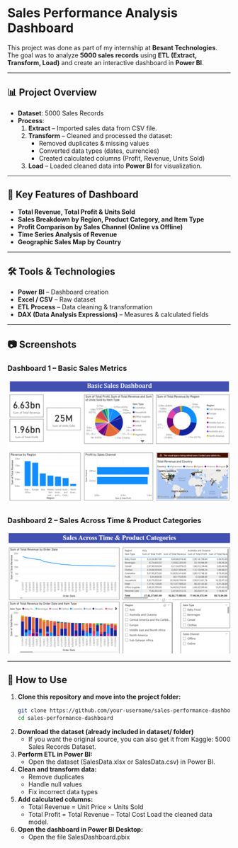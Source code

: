# Sales Performance Analysis Dashboard

This project was done as part of my internship at **Besant Technologies**.  
The goal was to analyze **5000 sales records** using **ETL (Extract, Transform, Load)** and create an interactive dashboard in **Power BI**.

---

## 📊 Project Overview
- **Dataset**: 5000 Sales Records
- **Process**: 
  1. **Extract** – Imported sales data from CSV file.
  2. **Transform** – Cleaned and processed the dataset:
     - Removed duplicates & missing values
     - Converted data types (dates, currencies)
     - Created calculated columns (Profit, Revenue, Units Sold)
  3. **Load** – Loaded cleaned data into **Power BI** for visualization.

---

## 🔑 Key Features of Dashboard
- **Total Revenue, Total Profit & Units Sold**
- **Sales Breakdown by Region, Product Category, and Item Type**
- **Profit Comparison by Sales Channel (Online vs Offline)**
- **Time Series Analysis of Revenue**
- **Geographic Sales Map by Country**

---

## 🛠 Tools & Technologies
- **Power BI** – Dashboard creation
- **Excel / CSV** – Raw dataset
- **ETL Process** – Data cleaning & transformation
- **DAX (Data Analysis Expressions)** – Measures & calculated fields

---

## 📷 Screenshots
### Dashboard 1 – Basic Sales Metrics
![Dashboard 1](screenshots/dashboard1.png)

### Dashboard 2 – Sales Across Time & Product Categories
![Dashboard 2](screenshots/dashboard2.png)

---
## 🚀 How to Use

1. **Clone this repository and move into the project folder:**
   ```bash
   git clone https://github.com/your-username/sales-performance-dashboard.git
   cd sales-performance-dashboard
2. **Download the dataset (already included in dataset/ folder)**
   - If you want the original source, you can also get it from Kaggle: 5000 Sales Records Dataset.
3. **Perform ETL in Power BI:**
   - Open the dataset (SalesData.xlsx or SalesData.csv) in Power BI.
4. **Clean and transform data:**
   - Remove duplicates
   - Handle null values
   - Fix incorrect data types
5. **Add calculated columns:**
   - Total Revenue = Unit Price × Units Sold
   - Total Profit = Total Revenue – Total Cost
   Load the cleaned data model.
6. **Open the dashboard in Power BI Desktop:**
   - Open the file SalesDashboard.pbix
     
   
